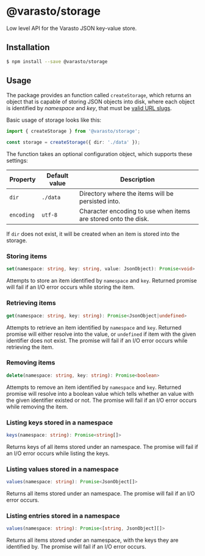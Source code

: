 # @varasto/storage

Low level API for the Varasto JSON key-value store.

## Installation

```bash
$ npm install --save @varasto/storage
```

## Usage

The package provides an function called `createStorage`, which returns an
object that is capable of storing JSON objects into disk, where each object
is identified by _namespace_ and _key_, that must be [valid URL slugs].

[valid url slugs]: https://ihateregex.io/expr/url-slug/

Basic usage of storage looks like this:

```TypeScript
import { createStorage } from '@varasto/storage';

const storage = createStorage({ dir: './data' });
```

The function takes an optional configuration object, which supports these
settings:

| Property   | Default value | Description                                                    |
| ---------- | ------------- | -------------------------------------------------------------- |
| `dir`      | `./data`      | Directory where the items will be persisted into.              |
| `encoding` | `utf-8`       | Character encoding to use when items are stored onto the disk. |

If `dir` does not exist, it will be created when an item is stored into the
storage.

### Storing items

```TypeScript
set(namespace: string, key: string, value: JsonObject): Promise<void>
```

Attempts to store an item identified by `namespace` and `key`. Returned
promise will fail if an I/O error occurs while storing the item.

### Retrieving items

```TypeScript
get(namespace: string, key: string): Promise<JsonObject|undefined>
```

Attempts to retrieve an item identified by `namespace` and `key`. Returned
promise will either resolve into the value, or `undefined` if item with the
given identifier does not exist. The promise will fail if an I/O error
occurs while retrieving the item.

### Removing items

```TypeScript
delete(namespace: string, key: string): Promise<boolean>
```

Attempts to remove an item identified by `namespace` and `key`. Returned
promise will resolve into a boolean value which tells whether an value with
the given identifier existed or not. The promise will fail if an I/O error
occurs while removing the item.

### Listing keys stored in a namespace

```TypeScript
keys(namespace: string): Promise<string[]>
```

Returns keys of all items stored under an namespace. The promise will fail if
an I/O error occurs while listing the keys.

### Listing values stored in a namespace

```TypeScript
values(namespace: string): Promise<JsonObject[]>
```

Returns all items stored under an namespace. The promise will fail if an I/O
error occurs.

### Listing entries stored in a namespace

```TypeScript
values(namespace: string): Promise<[string, JsonObject][]>
```

Returns all items stored under an namespace, with the keys they are identified
by. The promise will fail if an I/O error occurs.
